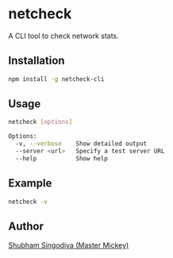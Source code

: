 # netcheck

A CLI tool to check network stats.

## Installation
```bash
npm install -g netcheck-cli
```
## Usage

```bash
netcheck [options]

Options:
  -v, --verbose    Show detailed output
  --server <url>   Specify a test server URL
  --help           Show help
```

## Example
```bash
netcheck -v
```

## Author
[Shubham Singodiya (Master Mickey)](https://shubham-s-socials.vercel.app)


